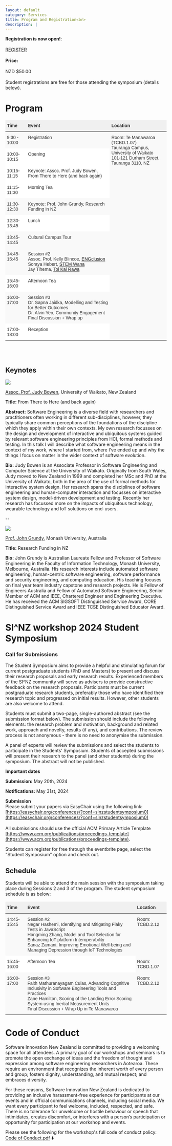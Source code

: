 ```yaml
---
layout: default
category: Services
title: Program and Registration<br>
description: |
---
```


**Registration is now open!**: <br> <br> <a href="https://www.eventbrite.com/e/the-2nd-sinz-workshop-on-software-engineering-tickets-903052754097?aff=oddtdtcreator" class="btn btn-warning btn-lg">REGISTER</a>
<br>
<br>
**Price:**
<br>
<br>
NZD $50.00
<br>
<br>
Student registrations are free for those attending the symposium (details below).
<!--<br>
<br>
Registration closes on June 3 2024.
<br>
<br>-->

# Program
<style type="text/css"> .tg {border:none;border-collapse:collapse;border-color:#ccc;border-spacing:0;} .tg td{background-color:#fff;border-color:#ccc;border-style:solid;border-width:0px;color:#333; font-family:Arial, sans-serif;font-size:14px;overflow:hidden;padding:10px 5px;word-break:normal;} .tg th{background-color:#f0f0f0;border-color:#ccc;border-style:solid;border-width:0px;color:#333; font-family:Arial, sans-serif;font-size:14px;font-weight:normal;overflow:hidden;padding:10px 5px;word-break:normal;} .tg .tg-1wig{font-weight:bold;text-align:left;vertical-align:top} .tg .tg-buh4{background-color:#f9f9f9;text-align:left;vertical-align:top} .tg .tg-fymr{border-color:inherit;font-weight:bold;text-align:left;vertical-align:top} .tg .tg-btxf{background-color:#f9f9f9;border-color:inherit;text-align:left;vertical-align:top} .tg .tg-0pky{border-color:inherit;text-align:left;vertical-align:top} </style>
<table class="tg">
<thead>
  <tr>
    <th class="tg-fymr">Time</th>
    <th class="tg-fymr">Event</th>
    <th class="tg-fymr">Location</th>
  </tr>
</thead>
<tbody>
  <tr>
    <td class="tg-btxf">9:30 - 10:00</td>
    <td class="tg-btxf">Registration</td>
    <td class="tg-btxf" rowspan="11">Room: Te Manawaroa (TCBD.1.07)<br>
      Tauranga Campus, University of Waikato<br>
      101-121 Durham Street, Tauranga 3110, NZ
    </td>
  </tr>
    <tr>
    <td class="tg-0pky">10:00-10:15</td>
    <td class="tg-0pky">Opening</td>
  </tr>
  <tr>
    <td class="tg-0pky">10:15-11:15</td>
    <td class="tg-0pky">Keynote: Assoc. Prof. Judy Bowen, From There to Here (and back again)</td>
  </tr>
  <tr>
    <td class="tg-0pky">11:15-11:30</td>
    <td class="tg-0pky">Morning Tea</td>
  </tr>
  <tr>
    <td class="tg-btxf">11:30-12:30</td>
    <td class="tg-btxf">Keynote: Prof. John Grundy, Research Funding in NZ</td>
  </tr>
  <tr>
    <td class="tg-0pky">12:30-13:45</td>
    <td class="tg-0pky">Lunch</td>
  </tr>
  <tr>
    <td class="tg-btxf">13:45-14:45</td>
    <td class="tg-btxf">Cultural Campus Tour</td>
  </tr>
  <tr>
    <td class="tg-btxf">14:45-15:45</td>
    <td class="tg-btxf">Session #2<br>
    Assoc. Prof. Kelly Blincoe, <a href="https://engclusion.nz/">ENGclusion</a><br>
    Soraya Hebert, <a href="https://stemwana.nz/">STEM Wana</a><br>
    Jay Tihema, <a href="https://www.toikairawa.co.nz/">Toi Kai Rawa</a>
    </td>
  </tr>
    <tr>
    <td class="tg-0pky">15:45-16:00</td>
    <td class="tg-0pky">Afternoon Tea</td>
  </tr>
  <tr>
    <td class="tg-btxf">16:00-17:00</td>
    <td class="tg-btxf">Session #3<br>
    Dr. Sapna Jaidka, Modelling and Testing for Better Outcomes<br>
    Dr. Alvin Yeo, Community Engagement<br>
    Final Discussion + Wrap up</td>
  </tr>
  <tr>
    <td class="tg-0pky">17:00-18:00</td>
    <td class="tg-0pky">Reception</td>
  </tr>
</tbody>
</table>

<br>
<br>

## Keynotes

![](https://si-nz-workshop-2024.github.io/SI-NZ-workshop-2024/img/JB_HIghRes.jpg)

[Assoc. Prof. Judy Bowen](https://profiles.waikato.ac.nz/judy.bowen), University of Waikato, New Zealand

**Title:** From There to Here (and back again)

**Abstract:** Software Engineering is a diverse field with researchers and practitioners often working in different sub-disciplines, however, they typically share common perceptions of the foundations of the discipline which they apply within their own contexts. My own research focusses on the design and development of  interactive and ubiquitous systems guided by relevant software engineering principles from HCI, formal methods and testing.
In this talk I will describe what software engineering means in the context of my work, where I started from, where I’ve ended up and why the things I focus on matter in the wider context of software evolution.

**Bio:** Judy Bowen is an Associate Professor in Software Engineering and Computer Science at the University of Waikato. Originally from South Wales, Judy moved to New Zealand in 1999 and completed her MSc and PhD at the University of Waikato, both in the area of the use of formal methods for interactive system design. Her research spans the disciplines of software engineering and human-computer interaction and focusses on interactive system design, model-driven development and testing. Recently her research has focussed more on  the impacts of ubiquitous technology, wearable technology and  IoT solutions on end-users.

--

![](https://research.monash.edu/files-asset/230888139/john_grundy_head_4_small.jpg?w=320&f=webp)

[Prof. John Grundy](https://research.monash.edu/en/persons/john-grundy), Monash University, Australia

**Title:** Research Funding in NZ

**Bio:** John Grundy is Australian Laureate Fellow and Professor of Software Engineering in the Faculty of Information Technology, Monash University, Melbourne, Australia.  His research interests include automated software engineering, human-centric software engineering, software performance and security engineering, and computing education.  His teaching focuses on final year team industry capstone and research projects. He is Fellow of Engineers Australia and Fellow of Automated Software Engineering, Senior Member of ACM and IEEE, Chartered Engineer and Engineering Executive. He has received the ACM SIGSOFT Distinguished Service Award, CORE Distinguished Service Award and IEEE TCSE Distinguished Educator Award.

# SI^NZ workshop 2024 Student Symposium

### Call for Submissions

The Student Symposium aims to provide a helpful and stimulating forum for current postgraduate students (PhD and Masters) to present and discuss their research proposals and early research results. Experienced members of the SI^NZ community will serve as advisers to provide constructive feedback on the research proposals. Participants must be current postgraduate research students, preferably those who have identified their research topic and progressed on initial results. However, other students are also welcome to attend.

Students must submit a two-page, single-authored abstract (see the submission format below). The submission should include the following elements: the research problem and motivation, background and related work, approach and novelty, results (if any), and contributions. The review process is not anonymous - there is no need to anonymise the submission.

A panel of experts will review the submissions and select the students to participate in the Students' Symposium. Students of accepted submissions will present their research to the panel (and other students) during the symposium. The abstract will not be published.

**Important dates**

**Submission:** May 20th, 2024

**Notifications:** May 31st, 2024<br>

**Submission**
<br>
Please submit your papers via EasyChair using the following link: [https://easychair.org/conferences/?conf=sinzstudentsymposium0](https://easychair.org/conferences/?conf=sinzstudentsymposium0)
<br>
<br>
All submissions should use the official ACM Primary Article Template [https://www.acm.org/publications/proceedings-template](https://www.acm.org/publications/proceedings-template).

Students can register for free through the eventbrite page, select the "Student Symposium" option and check out. 

## Schedule

Students will be able to attend the main session with the symposium taking place during Sessions 2 and 3 of the program. The student symposium schedule is as below:

<style type="text/css"> .tg {border:none;border-collapse:collapse;border-color:#ccc;border-spacing:0;} .tg td{background-color:#fff;border-color:#ccc;border-style:solid;border-width:0px;color:#333; font-family:Arial, sans-serif;font-size:14px;overflow:hidden;padding:10px 5px;word-break:normal;} .tg th{background-color:#f0f0f0;border-color:#ccc;border-style:solid;border-width:0px;color:#333; font-family:Arial, sans-serif;font-size:14px;font-weight:normal;overflow:hidden;padding:10px 5px;word-break:normal;} .tg .tg-1wig{font-weight:bold;text-align:left;vertical-align:top} .tg .tg-buh4{background-color:#f9f9f9;text-align:left;vertical-align:top} .tg .tg-fymr{border-color:inherit;font-weight:bold;text-align:left;vertical-align:top} .tg .tg-btxf{background-color:#f9f9f9;border-color:inherit;text-align:left;vertical-align:top} .tg .tg-0pky{border-color:inherit;text-align:left;vertical-align:top} </style>
<table class="tg">
<thead>
  <tr>
    <th class="tg-fymr">Time</th>
    <th class="tg-fymr">Event</th>
    <th class="tg-fymr">Location</th>
  </tr>
</thead>
<tbody>
  <tr>
    <td class="tg-btxf">14:45-15:45</td>
    <td class="tg-btxf">Session #2<br>
    Negar Hashemi, Identifying and Mitigating Flaky Tests in JavaScript<br>
    Hongming Zhang, Model and Tool Selection for Enhancing IoT platform Interoperability<br>
    Sanaz Zamani, Improving Emotional Well-being and Managing Depression through IoT Technologies<br>
    </td>
    <td class="tg-btxf">Room: TCBD.2.12<br>
    </td>
  </tr>
    <tr>
    <td class="tg-0pky">15:45-16:00</td>
    <td class="tg-0pky">Afternoon Tea</td>
      </td>
    <td class="tg-btxf">Room: TCBD.1.07<br>
    </td>
  </tr>
  <tr>
    <td class="tg-btxf">16:00-17:00</td>
    <td class="tg-btxf">Session #3<br>
      Faith Mathuranayagam Culas, Advancing Cognitive Inclusivity in Software Engineering Tools and Practices<br>
      Zane Hamilton, Scoring of the Landing Error Scoring System using Inertial Measurement Units<br>
      Final Discussion + Wrap Up in Te Manawaroa
    </td>
    <td class="tg-btxf">Room: TCBD.2.12<br>
    </td>
  </tr>
</tbody>
</table>

# Code of Conduct

Software Innovation New Zealand is committed to providing a welcoming space for all attendees. A primary goal of our workshops and seminars is to promote the open exchange of ideas and the freedom of thought and expression among software engineering researchers in Aotearoa. These require an environment that recognizes the inherent worth of every person and group; fosters dignity, understanding, and mutual respect; and embraces diversity.

For these reasons, Software Innovation New Zealand is dedicated to providing an inclusive harassment-free experience for participants at our events and in official communications channels, including social media. We want every participant to feel welcome, included, respected, and safe. There is no tolerance for unwelcome or hostile behaviour or speech that intimidates, creates discomfort, or interferes with a person’s participation or opportunity for participation at our workshop and events.

Please see the following for the workshop's full code of conduct policy: [Code of Conduct.pdf](https://si-nz-workshop-2024.github.io/SI-NZ-workshop-2024/SINZ_Code_of_Conduct.pdf) ⬇️

